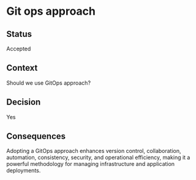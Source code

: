 # Git ops approach

## Status

Accepted

## Context

Should we use GitOps approach?

## Decision

Yes

## Consequences

Adopting a GitOps approach enhances version control, collaboration, automation, consistency, security, and operational efficiency, making it a powerful methodology for managing infrastructure and application deployments.